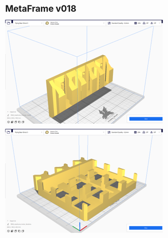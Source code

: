 # MetaFrame v018

![Poster](img/cura_metaframe_mounter_holder.png)

![Poster](img/cura_metaframe_holder_3extdisks.png)

